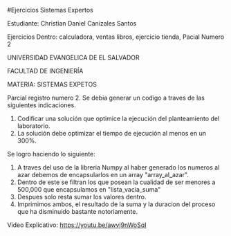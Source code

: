 #Ejercicios Sistemas Expertos

Estudiante: Christian Daniel Canizales Santos

Ejercicios Dentro: calculadora, ventas libros, ejercicio tienda, Pacial Numero 2

UNIVERSIDAD EVANGELICA DE EL SALVADOR 

FACULTAD DE INGENIERÍA 

MATERIA: SISTEMAS EXPETOS

Parcial registro numero 2.
Se debia generar un codigo a traves de las siguientes indicaciones.
1. Codificar una solución que optimice la ejecución del planteamiento del laboratorio.
2. La solución debe optimizar el tiempo de ejecución al menos en un 300%.

Se logro haciendo lo siguiente:
1. A traves del uso de la libreria Numpy al haber generado los numeros al azar 
debemos de encapsularlos en un array "array_al_azar".
2. Dentro de este se filtran los que posean la cualidad de ser menores a 
500,000 que encapsulamos en "lista_vacia_suma"
3. Despues solo resta sumar los valores dentro.
4. Imprimimos ambos, el resultado de la suma y la duracion del proceso que 
ha disminuido bastante notoriamente.

Video Explicativo: https://youtu.be/awvj9nWoSqI